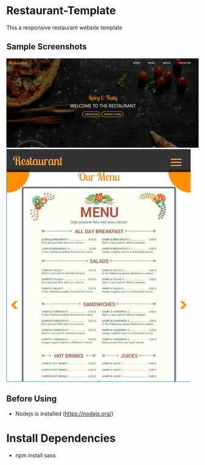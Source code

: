 # Restaurant-Template
This a responsive restaurant website template

## Sample Screenshots
![](images/restaurant-desktop.PNG)
![](images/restaurant-mobile2.PNG)

## Before Using
* Nodejs is installed (https://nodejs.org/)

# Install Dependencies
* npm install sass


